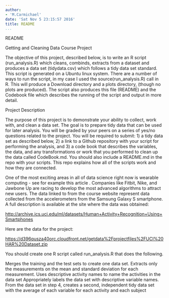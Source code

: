 ```yaml
---
author:
- 'M.Carmichael'
date: 'Sat Nov 5 23:15:57 2016'
title: README
...
```


README

Getting and Cleaning Data Course Project

The objective of this project, described below, is to write an R script
(run\_analysis.R) which cleans, combinds, extracts from a dataset and
produces a data set (tidydata.csv) which follows a tidy data set
standard. This script is generated on a Ubuntu linux system. There are a
number of ways to run the script, in my case I used the
source(run\_analysis.R) call in R. This will produce a Download
directory and a plots directory, (though no plots are produced). The
script also produces this file (README) and the Codebook file which
describes the running of the script and output in more detail.

Project Description

The purpose of this project is to demonstrate your ability to collect,
work with, and clean a data set. The goal is to prepare tidy data that
can be used for later analysis. You will be graded by your peers on a
series of yes/no questions related to the project. You will be required
to submit: 1) a tidy data set as described below, 2) a link to a Github
repository with your script for performing the analysis, and 3) a code
book that describes the variables, the data, and any transformations or
work that you performed to clean up the data called CodeBook.md. You
should also include a README.md in the repo with your scripts. This repo
explains how all of the scripts work and how they are connected.

One of the most exciting areas in all of data science right now is
wearable computing - see for example this article . Companies like
Fitbit, Nike, and Jawbone Up are racing to develop the most advanced
algorithms to attract new users. The data linked to from the course
website represent data collected from the accelerometers from the
Samsung Galaxy S smartphone. A full description is available at the site
where the data was obtained:

http://archive.ics.uci.edu/ml/datasets/Human+Activity+Recognition+Using+Smartphones

Here are the data for the project:

https://d396qusza40orc.cloudfront.net/getdata%2Fprojectfiles%2FUCI%20HAR%20Dataset.zip

You should create one R script called run\_analysis.R that does the
following.

Merges the training and the test sets to create one data set. Extracts
only the measurements on the mean and standard deviation for each
measurement. Uses descriptive activity names to name the activities in
the data set Appropriately labels the data set with descriptive variable
names. From the data set in step 4, creates a second, independent tidy
data set with the average of each variable for each activity and each
subject
